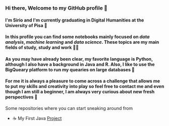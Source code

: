 ### Hi there, Welcome to my GitHub profile 👋
#### I'm Sirio and I'm currently graduating in Digital Humanities at the University of Pisa 🗼
#### In this profile you can find some notebooks mainly focused on *data analysis*, *machine learning* and *data science*. These topics are my main fields of study, study and work 👨‍🔬
#### As you may have already been clear, my favorite language is Python, although I also have a background in Java and R. Also, I like to use the BigQueary platform to run my quearies on large databases 🐍
#### For me it is always a pleasure to come across a challenge that allows me to put my skills and creativity into play so feel free to contact me and even though I am still a beginner, I am always very curious about new fresh perspectives 🔰

Some repositories where you can start sneaking around from


- ☕ My First Java [Project](https://github.com/damessina/JavaProjectInfoUma)

